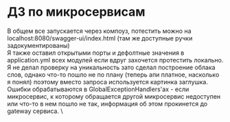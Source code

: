 # ДЗ по микросервисам

В общем все запускается через компоуз, потестить можно на localhost:8080/swagger-ui/index.html (там же доступные ручки задокументированы) \
Я также оставил открытыми порты и дефолтные значения в application.yml всех модулей если вдруг захочется протестить локально. \
Я не делал проверку на уникальность зато сделал построение облака слов, однако что-то пошло не по плану (теперь апи платное, насколько я понял) поэтому вместо запроса используется картинка заглушка. \
Ошибки обрабатываются в GlobalExceptionHandlers'ах - если микросервис, к которому обращается другой микросервис недоступен или что-то в нем пошло не так, информация об этом прокинется до gateway сервиса. \